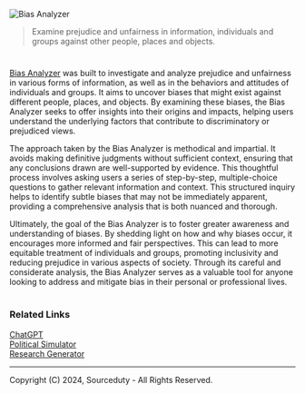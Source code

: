 ![Bias Analyzer](https://github.com/user-attachments/assets/fd0ca3e9-f454-4ef3-ba43-840e7b9ac091)

>  Examine prejudice and unfairness in information, individuals and groups against other people, places and objects.

#

[Bias Analyzer](https://chatgpt.com/g/g-bkwJNzNDU-bias-analyzer) was built to investigate and analyze prejudice and unfairness in various forms of information, as well as in the behaviors and attitudes of individuals and groups. It aims to uncover biases that might exist against different people, places, and objects. By examining these biases, the Bias Analyzer seeks to offer insights into their origins and impacts, helping users understand the underlying factors that contribute to discriminatory or prejudiced views.

The approach taken by the Bias Analyzer is methodical and impartial. It avoids making definitive judgments without sufficient context, ensuring that any conclusions drawn are well-supported by evidence. This thoughtful process involves asking users a series of step-by-step, multiple-choice questions to gather relevant information and context. This structured inquiry helps to identify subtle biases that may not be immediately apparent, providing a comprehensive analysis that is both nuanced and thorough.

Ultimately, the goal of the Bias Analyzer is to foster greater awareness and understanding of biases. By shedding light on how and why biases occur, it encourages more informed and fair perspectives. This can lead to more equitable treatment of individuals and groups, promoting inclusivity and reducing prejudice in various aspects of society. Through its careful and considerate analysis, the Bias Analyzer serves as a valuable tool for anyone looking to address and mitigate bias in their personal or professional lives.

#
### Related Links

[ChatGPT](https://github.com/sourceduty/ChatGPT)
<br>
[Political Simulator](https://chat.openai.com/g/g-HJp62OrcF-public-simulator)
<br>
[Research Generator](https://chatgpt.com/g/g-uxHzF0xR5-research-generator)

***
Copyright (C) 2024, Sourceduty - All Rights Reserved.
